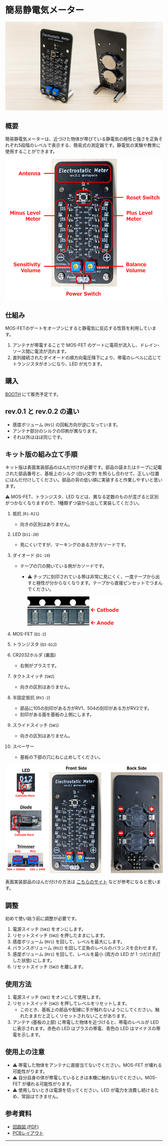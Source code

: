 # 簡易静電気メーター

![基板の写真](./img/cover.jpg)

## 概要

簡易静電気メーターは、近づけた物体が帯びている静電気の極性と強さを正負それぞれ5段階のレベルで表示する、簡易式の測定器です。静電気の実験や教育に使用することができます。

![各部の説明](./img/part_description.png)

## 仕組み

MOS-FETのゲートをオープンにすると静電気に反応する性質を利用しています。

1. アンテナが帯電することで MOS-FET のゲートに電荷が流入し、ドレイン-ソース間に電流が流れます。
2. 直列接続されたダイオードの順方向電圧降下により、帯電のレベルに応じてトランジスタがオンになり、LED が光ります。

## 購入

[BOOTH](https://shapoco.booth.pm/) にて販売予定です。

## rev.0.1 と rev.0.2 の違い

- 感度ボリューム (`RV1`) の回転方向が逆になっています。
- アンテナ部分のシルクの印刷が異なります。
- それ以外はほぼ同じです。

## キット版の組み立て手順

キット版は表面実装部品のはんだ付けが必要です。部品の袋またはテープに記載された部品番号と、基板上のシルク (白い文字) を照らし合わせて、正しい位置にはんだ付けしてください。部品の背の低い順に実装すると作業しやすいと思います。

:warning: MOS-FET、トランジスタ、LED などは、異なる定数のものが混ざると区別がつかなくなりますので、1種類ずつ袋から出して実装してください。

1. 抵抗 (`R1-R21`)
    - 向きの区別はありません。
2. LED (`D11-20`)
    - 見にくいですが、マーキングのある方がカソードです。
3. ダイオード (`D1-10`)
    - テープの穴の開いている側がカソードです。
        - :warning: チップに刻印されている帯は非常に見にくく、一度テープから出すと極性が分からなくなります。テープから直接ピンセットでつまんでください。
            
            ![ダイオードの向き](./img/diode_tape.png)

4. MOS-FET (`Q1-2`)
5. トランジスタ (`Q3-Q12`)
6. CR2032ホルダ (裏面)
    - 右側がプラスです。
7. タクトスイッチ (`SW2`)
    - 向きの区別はありません。
8. 半固定抵抗 (`RV1-2`)
    - 部品に105の刻印がある方がRV1、504の刻印がある方がRV2です。
    - 刻印がある面を基板の上側にします。
9. スライドスイッチ (`SW1`)
    - 向きの区別はありません。
10. スペーサー
    - 基板の下部の穴にねじ止めしてください。

![実装手順](./img/part_layout.png)

表面実装部品のはんだ付けの方法は [こちらのサイト](https://www.kogadenshi.co.jp/%E5%8D%8A%E7%94%B0%E4%BB%98%E3%81%91%E3%83%86%E3%82%AF%E3%83%8B%E3%83%83%E3%82%AF/%E8%A1%A8%E9%9D%A2%E5%AE%9F%E8%A3%85%E9%83%A8%E5%93%81-smd-%E3%81%AE%E5%8D%8A%E7%94%B0%E4%BB%98%E3%81%91/) などが参考になると思います。

## 調整

初めて使い始う前に調整が必要です。

1. 電源スイッチ (`SW1`) をオンにします。
2. リセットスイッチ (`SW2`) を押したままにします。
3. 感度ボリューム (`RV1`) を回して、レベルを最大にします。
4. バランスボリューム (`RV2`) を回して正負のレベルのバランスを合わせます。
5. 感度ボリューム (`RV1`) を回して、レベルを最小 (両方の LED が 1 つだけ点灯した状態) にします。
6. リセットスイッチ (`SW2`) を離します。

## 使用方法

1. 電源スイッチ (`SW1`) をオンにして使用します。
2. リセットスイッチ (`SW2`) を押してレベルをリセットします。
    - このとき、基板上の部品や配線に手が触れないようにしてください。触れたままだと正しくリセットされないことがあります。
3. アンテナ (基板の上部) に帯電した物体を近づけると、帯電のレベルが LED に表示されます。赤色の LED はプラスの帯電、青色の LED はマイナスの帯電を示します。

## 使用上の注意

- :warning: 帯電した物体をアンテナに直接当てないでください。MOS-FET が壊れる可能性がります。
- :warning: 自分自身の体が帯電しているときは本機に触れないでください。MOS-FET が壊れる可能性がります。
- :warning: 使用しないときは電源を切ってください。LED が電力を消費し続けるため、常設はできません。

## 参考資料

- [回路図 (PDF)](./schematic.pdf)
- [PCBレイアウト](./img/layout.png)

----